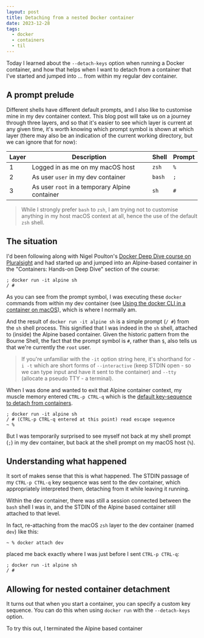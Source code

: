 ```yaml
---
layout: post
title: Detaching from a nested Docker container
date: 2023-12-28
tags:
  - docker
  - containers
  - til
---
```

Today I learned about the `--detach-keys` option when running a Docker container, and how that helps when I want to detach from a container that I've started and jumped into ... from within my regular dev container.

## A prompt prelude

Different shells have different default prompts, and I also like to customise mine in my dev container context. This blog post will take us on a journey through three layers, and so that it's easier to see which layer is current at any given time, it's worth knowing which prompt symbol is shown at which layer (there may also be an indication of the current working directory, but we can ignore that for now):

|Layer|Description|Shell|Prompt|
|-|-|-|-|
|1|Logged in as me on my macOS host|`zsh`|`%`|
|2|As user `user` in my dev container|`bash`|`;`|
|3|As user `root` in a temporary Alpine container|`sh`|`#`|

> While I strongly prefer `bash` to `zsh`, I am trying not to customise anything in my host macOS context at all, hence the use of the default `zsh` shell.

## The situation

I'd been following along with Nigel Poulton's [Docker Deep Dive course on Pluralsight](https://www.pluralsight.com/courses/docker-deep-dive-2023) and had started up and jumped into an Alpine-based container in the "Containers: Hands-on Deep Dive" section of the course:

```shell
; docker run -it alpine sh
/ #
```

As you can see from the prompt symbol, I was executing these `docker` commands from within my dev container (see [Using the docker CLI in a container on macOS](https://qmacro.org/blog/posts/2023/12/22/using-the-docker-cli-in-a-container-on-macos/)), which is where I normally am.

And the result of `docker run -it alpine sh` is a simple prompt (`/ #`) from the `sh` shell process. This signified that I was indeed in the `sh` shell, attached to (inside) the Alpine based container. Given the historic pattern from the Bourne Shell, the fact that the prompt symbol is `#`, rather than `$`, also tells us that we're currently the `root` user.

> If you're unfamiliar with the `-it` option string here, it's shorthand for `-i -t` which are short forms of `--interactive` (keep STDIN open - so we can type input and have it sent to the container) and `--tty` (allocate a pseudo TTY - a terminal).

When I was done and wanted to exit that Alpine container context, my muscle memory entered `CTRL-p CTRL-q` which is the [default key-sequence to detach from containers](https://docs.docker.com/engine/reference/commandline/cli/#default-key-sequence-to-detach-from-containers).

```shell
; docker run -it alpine sh
/ # (CTRL-p CTRL-q entered at this point) read escape sequence
~ %
```

But I was temporarily surprised to see myself not back at my shell prompt (`;`) in my dev container, but back at the shell prompt on my macOS host (`%`).

## Understanding what happened

It sort of makes sense that this is what happened. The STDIN passage of my `CTRL-p CTRL-q` key sequence was sent to the dev container, which appropriately interpreted them, detaching from it while leaving it running.

Within the dev container, there was still a session connected between the `bash` shell I was in, and the STDIN of the Alpine based container still attached to that level.

In fact, re-attaching from the macOS `zsh` layer to the dev container (named `dev`) like this:

```shell
~ % docker attach dev
```

placed me back exactly where I was just before I sent `CTRL-p CTRL-q`:

```shell
; docker run -it alpine sh
/ #
```

## Allowing for nested container detachment

It turns out that when you start a container, you can specify a custom key sequence. You can do this when using `docker run` with the `--detach-keys` option. 

To try this out, I terminated the Alpine based container 
